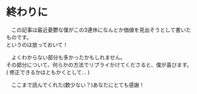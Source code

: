 # 終わりに

　この記事は最近憂鬱な僕がこの3連休になんとか価値を見出そうとして書いたものです。  
というのは放っておいて！

　よくわからない部分も多かったかもしれません。  
その部分について、何らかの方法でリプライかけてくださると、僕が喜びます。  
( 修正できるかはともかくとして… )

　ここまで読んでくれた(数少ない？)あなたにとても感謝！
